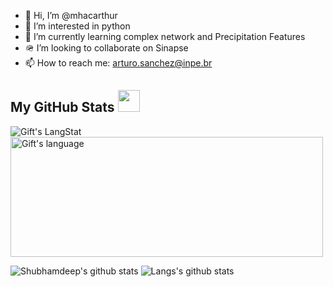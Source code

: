 - 👋 Hi, I’m @mhacarthur
- 👀 I’m interested in python
- 🌱 I’m currently learning complex network and Precipitation Features
- 🪖 I’m looking to collaborate on Sinapse
- 📫 How to reach me: arturo.sanchez@inpe.br

##  My GitHub Stats <img src = "https://i.pinimg.com/originals/65/c4/f4/65c4f452571be1261e9c623f7da488ac.gif" width = 35px>
<div>
<img align="center" src="https://github-readme-streak-stats.herokuapp.com/?user=mhacarthur" alt="Gift's LangStat" />
<img align="center" src="https://github-readme-stats.vercel.app/api/top-langs?username=mhacarthur&langs_count=10&show_icons=true&locale=en&layout=compact&theme=light" alt="Gift's language" height="192px"  width="500px"/>
</div>

![Shubhamdeep's github stats](https://github-readme-stats.vercel.app/api?username=mhacarthur&show_icons=true&hide_border=true)
![Langs's github stats](https://github-readme-stats.vercel.app/api/top-langs/?username=mhacarthur&layout=compact)
<!---
mhacarthur/mhacarthur is a ✨ special ✨ repository because its `README.md` (this file) appears on your GitHub profile.
You can click the Preview link to take a look at your changes.
--->
